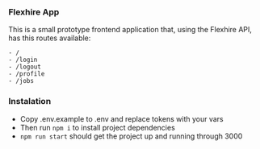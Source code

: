 ### Flexhire App

This is a small prototype frontend application that, using the Flexhire API, has this routes available:

```
- /
- /login
- /logout
- /profile
- /jobs
```

### Instalation

- Copy .env.example to .env and replace tokens with your vars
- Then run `npm i` to install project dependencies
- `npm run start` should get the project up and running through 3000